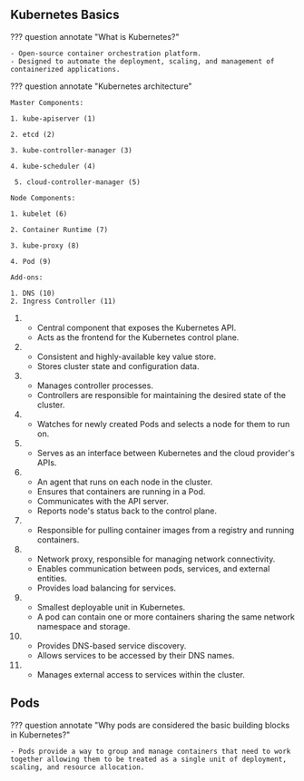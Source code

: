 ## Kubernetes Basics

??? question annotate "What is Kubernetes?"

    - Open-source container orchestration platform.
    - Designed to automate the deployment, scaling, and management of containerized applications.

<!-- end of question -->


??? question annotate "Kubernetes architecture"

    Master Components:
    
    1. kube-apiserver (1)
    
    2. etcd (2)
    
    3. kube-controller-manager (3)
    
    4. kube-scheduler (4)

     5. cloud-controller-manager (5)
    
    Node Components:
    
    1. kubelet (6)
    
    2. Container Runtime (7)
    
    3. kube-proxy (8)
    
    4. Pod (9)

    Add-ons:
    
    1. DNS (10)
    2. Ingress Controller (11)

1.  - Central component that exposes the Kubernetes API.
    - Acts as the frontend for the Kubernetes control plane.
2.  - Consistent and highly-available key value store.
    - Stores cluster state and configuration data.
3.  - Manages controller processes.
    - Controllers are responsible for maintaining the desired state of the cluster.
4.  - Watches for newly created Pods and selects a node for them to run on.
5.  - Serves as an interface between Kubernetes and the cloud provider's APIs.
6.  - An agent that runs on each node in the cluster.
    - Ensures that containers are running in a Pod.
    - Communicates with the API server.
    - Reports node's status back to the control plane.
7.  - Responsible for pulling container images from a registry and running containers.
8.  - Network proxy, responsible for managing network connectivity.
    - Enables communication between pods, services, and external entities.
    - Provides load balancing for services.
9.  - Smallest deployable unit in Kubernetes.
    - A pod can contain one or more containers sharing the same network namespace and storage.
10. - Provides DNS-based service discovery.
    - Allows services to be accessed by their DNS names.
11. - Manages external access to services within the cluster.

<!-- end of question -->


## Pods

??? question annotate "Why pods are considered the basic building blocks in Kubernetes?"

    - Pods provide a way to group and manage containers that need to work together allowing them to be treated as a single unit of deployment, scaling, and resource allocation.

<!-- end of question -->
